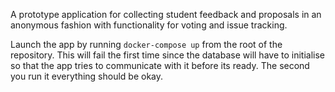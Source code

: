 A prototype application for collecting student feedback and proposals in an anonymous fashion with functionality for voting and issue tracking.

Launch the app by running `docker-compose up` from the root of the repository. This will fail the first time since the database will have to initialise so that the app tries to communicate with it before its ready. The second you run it everything should be okay.
